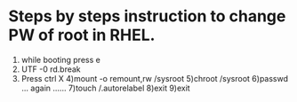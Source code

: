 # Steps by steps instruction to change PW of root in RHEL.

1) while booting  press e 
2) UTF -0 rd.break
3) Press ctrl X
4)mount -o remount,rw /sysroot
5)chroot /sysroot
6)passwd ... again ......
7)touch /.autorelabel 
8)exit
9)exit
